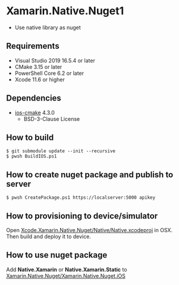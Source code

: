 # Xamarin.Native.Nuget1

* Use native library as nuget

## Requirements

* Visual Studio 2019 16.5.4 or later
* CMake 3.15 or later
* PowerShell Core 6.2 or later
* Xcode 11.6 or higher

## Dependencies

* [ios-cmake](https://github.com/leetal/ios-cmake) 4.3.0
  * BSD-3-Clause License

## How to build

````shell
$ git submodule update --init --recursive
$ pwsh BuildIOS.ps1
````

## How to create nuget package and publish to server

````shell
$ pwsh CreatePackage.ps1 https://localserver:5000 apikey
````

## How to provisioning to device/simulator

Open [Xcode.Xamarin.Native.Nuget/Native/Native.xcodeproj](Xcode.Xamarin.Native.Nuget/Native/Native.xcodeproj) in OSX.  
Then build and deploy it to device.

## How to use nuget package

Add **Native.Xamarin** or **Native.Xamarin.Static** to [Xamarin.Native.Nuget/Xamarin.Native.Nuget.iOS](Xamarin.Native.Nuget/Xamarin.Native.Nuget.iOS)